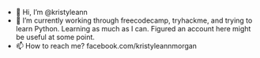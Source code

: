 - 👋 Hi, I’m @kristyleann
- 🌱 I’m currently working through freecodecamp, tryhackme, and trying to learn Python. Learning as much as I can. Figured an account here might be useful at some point.
- 📫 How to reach me? facebook.com/kristyleannmorgan
